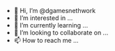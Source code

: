 - 👋 Hi, I’m @dgamesnethwork
- 👀 I’m interested in ...
- 🌱 I’m currently learning ...
- 💞️ I’m looking to collaborate on ...
- 📫 How to reach me ...

<!---
dgamesnethwork/dgamesnethwork is a ✨ special ✨ repository because its `README.md` (this file) appears on your GitHub profile.
You can click the Preview link to take a look at your changes.
--->
